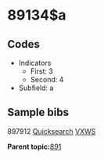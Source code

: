 # 89134$a

## Codes

-   Indicators
    -   First: 3
    -   Second: 4
-   Subfield: a

## Sample bibs

897912 [Quicksearch](https://search.library.yale.edu/catalog/897912) [VXWS](http://prodorbis.library.yale.edu:7014/vxws/GetHoldingsService?bibId=897912)

**Parent topic:**[891](../../tags/891/891.md)

